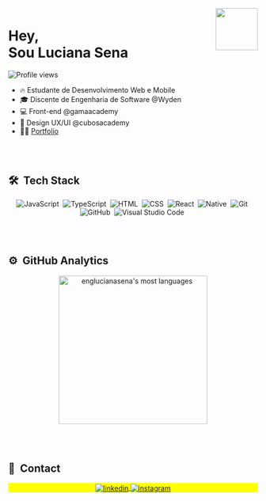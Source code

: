 <img align="right" height="85em" src="https://raw.githubusercontent.com/gist/englucianasena/c21a6e2fdbaf25a2d9b1a73c52c0671c/raw/5b32f51abde2db6f46789b733441090cbda53a4a/githubcard.svg"/>
<h1 align="left">Hey, <br> Sou Luciana Sena</h1>
<p align="left"> <img src="https://komarev.com/ghpvc/?username=englucianasena&color=yellow" alt="Profile views" /> </p>

- 🔥 Estudante de Desenvolvimento Web e Mobile
- 🎓 Discente de Engenharia de Software @Wyden
- 💻 Front-end @gamaacademy
- 🎨 Design UX/UI @cubosacademy
- 👨‍💻 [Portfolio](https://portfolio-sena.vercel.app/#) 



<br><br>
## 🛠 &nbsp;Tech Stack
<div align="center"> 

![JavaScript](https://img.shields.io/badge/-JavaScript-05122A?style=flat&logo=javascript)&nbsp;
![TypeScript](https://img.shields.io/badge/-TypeScript-05122A?style=flat&logo=typescript)&nbsp;
![HTML](https://img.shields.io/badge/-HTML-05122A?style=flat&logo=HTML5)&nbsp;
![CSS](https://img.shields.io/badge/-CSS-05122A?style=flat&logo=CSS3&logoColor=1572B6)&nbsp;
![React](https://img.shields.io/badge/-React-05122A?style=flat&logo=react)&nbsp;
![Native](https://img.shields.io/badge/-Native-05122A?style=flat&logo=native)&nbsp;
![Git](https://img.shields.io/badge/-Git-05122A?style=flat&logo=git)&nbsp;
![GitHub](https://img.shields.io/badge/-GitHub-05122A?style=flat&logo=github)&nbsp;
![Visual Studio Code](https://img.shields.io/badge/-Visual%20Studio%20Code-05122A?style=flat&logo=visual-studio-code&logoColor=007ACC)&nbsp;
</div>
<br><br>

## ⚙️ &nbsp;GitHub Analytics

<div align="center">
<a href="https://github.com/englucianasena/convoychat">
  <img width="300em" src="https://github-readme-stats.vercel.app/api/top-langs/?username=englucianasena&layout=compact&theme=vision-friendly-dark" alt="englucianasena's most languages"/>
</a>
</div>

<br><br>

## 👾 &nbsp;Contact

 <p align="center" style="background:yellow">
<a href="https://linkedin.com/in/englucianasena" target="_blank">
  <img align="center" src="https://img.shields.io/badge/-lucianasena-05122A?style=flat&logo=linkedin" alt="linkedin"/>
</a>
<a href="https://instagram.com/sena.on" target="_blank">
 <img align="center" src="https://img.shields.io/badge/-sena.on-05122A?style=flat&logo=instagram" alt="instagram"/>
</a>
 </p>
 
<!-- <p align="left" style="background:yellow">
<a href="https://codepen.io/maykbrito" target="_blank">
  <img align="center" src="https://img.shields.io/badge/-maykbrito-05122A?style=flat&logo=codepen" alt="codepen"/>
</a> -->
<!-- <a href="https://twitter.com/maykbrito" target="_blank">
  <img align="center" src="https://img.shields.io/badge/-maykbrito-05122A?style=flat&logo=twitter" alt="twitter"/>  
</a> -->
<!-- <a href="https://youtube.com/maykbrito" target="_blank">
 <img align="center" src="https://img.shields.io/badge/-maykbrito-05122A?style=flat&logo=youtube" alt="youtube"/>
</a></p>  -->


<!-- ## 🎮 Fun

  ![Snake animation](https://github.com/rafaballerini/rafaballerini/blob/output/github-contribution-grid-snake.svg) -->
